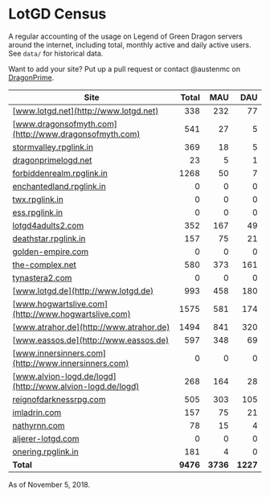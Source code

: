 # LotGD Census
A regular accounting of the usage on Legend of Green Dragon servers around the internet, including total, monthly active and daily active users. See `data/` for historical data.

Want to add your site? Put up a pull request or contact @austenmc on [DragonPrime](http://dragonprime.net).


Site | Total | MAU | DAU
--- | ---:| ---:| ---:
[www.lotgd.net](http://www.lotgd.net)|338|232|77
[www.dragonsofmyth.com](http://www.dragonsofmyth.com)|541|27|5
[stormvalley.rpglink.in](http://stormvalley.rpglink.in)|369|18|5
[dragonprimelogd.net](http://dragonprimelogd.net)|23|5|1
[forbiddenrealm.rpglink.in](http://forbiddenrealm.rpglink.in)|1268|50|7
[enchantedland.rpglink.in](http://enchantedland.rpglink.in)|0|0|0
[twx.rpglink.in](http://twx.rpglink.in)|0|0|0
[ess.rpglink.in](http://ess.rpglink.in)|0|0|0
[lotgd4adults2.com](http://lotgd4adults2.com)|352|167|49
[deathstar.rpglink.in](http://deathstar.rpglink.in)|157|75|21
[golden-empire.com](http://golden-empire.com)|0|0|0
[the-complex.net](http://the-complex.net)|580|373|161
[tynastera2.com](http://tynastera2.com)|0|0|0
[www.lotgd.de](http://www.lotgd.de)|993|458|180
[www.hogwartslive.com](http://www.hogwartslive.com)|1575|581|174
[www.atrahor.de](http://www.atrahor.de)|1494|841|320
[www.eassos.de](http://www.eassos.de)|597|348|69
[www.innersinners.com](http://www.innersinners.com)|0|0|0
[www.alvion-logd.de/logd](http://www.alvion-logd.de/logd)|268|164|28
[reignofdarknessrpg.com](http://reignofdarknessrpg.com)|505|303|105
[imladrin.com](http://imladrin.com)|157|75|21
[nathyrnn.com](http://nathyrnn.com)|78|15|4
[aljerer-lotgd.com](http://aljerer-lotgd.com)|0|0|0
[onering.rpglink.in](http://onering.rpglink.in)|181|4|0
**Total**|**9476**|**3736**|**1227**

As of November 5, 2018.
